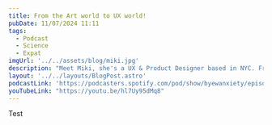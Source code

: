 ```yaml
---
title: From the Art world to UX world!
pubDate: 11/07/2024 11:11
tags:
  - Podcast
  - Science
  - Expat
imgUrl: '../../assets/blog/miki.jpg'
description: "Meet Miki, she's a UX & Product Designer based in NYC. From Tokyo -> Antwerp -> Paris -> NYC, listen to her amazing story about switching careers from the art world to the UX world and how she dealt with her wanxiety and turned it into fuel to help her grow! Read about her journey under Career Paths."
layout: '../../layouts/BlogPost.astro'
podcastLink: 'https://podcasters.spotify.com/pod/show/byewanxiety/episodes/From-the-Art-world-to-UX-world-e2lvqd6'
youTubeLink: "https://youtu.be/hl7Uy95dMq8"
---
```


Test